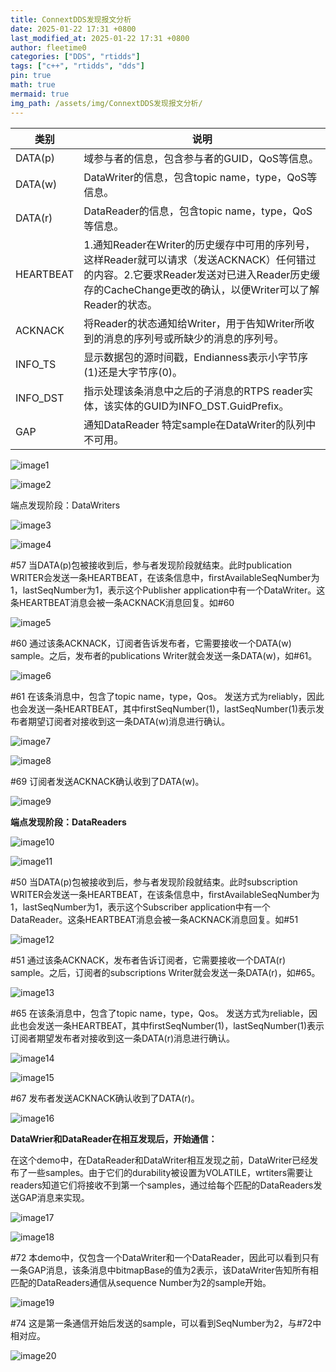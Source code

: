 ```yaml
---
title: ConnextDDS发现报文分析
date: 2025-01-22 17:31 +0800
last_modified_at: 2025-01-22 17:31 +0800
author: fleetime0
categories: ["DDS", "rtidds"]
tags: ["c++", "rtidds", "dds"]
pin: true
math: true
mermaid: true
img_path: /assets/img/ConnextDDS发现报文分析/
---
```


| 类别      | 说明                                                         |
| --------- | ------------------------------------------------------------ |
| DATA(p)   | 域参与者的信息，包含参与者的GUID，QoS等信息。                |
| DATA(w)   | DataWriter的信息，包含topic name，type，QoS等信息。          |
| DATA(r)   | DataReader的信息，包含topic name，type，QoS等信息。          |
| HEARTBEAT | 1.通知Reader在Writer的历史缓存中可用的序列号，这样Reader就可以请求（发送ACKNACK）任何错过的内容。2.它要求Reader发送对已进入Reader历史缓存的CacheChange更改的确认，以便Writer可以了解Reader的状态。 |
| ACKNACK   | 将Reader的状态通知给Writer，用于告知Writer所收到的消息的序列号或所缺少的消息的序列号。 |
| INFO_TS   | 显示数据包的源时间戳，Endianness表示小字节序(1)还是大字节序(0)。 |
| INFO_DST  | 指示处理该条消息中之后的子消息的RTPS reader实体，该实体的GUID为INFO_DST.GuidPrefix。 |
| GAP       | 通知DataReader 特定sample在DataWriter的队列中不可用。        |

![image1](image1.png)

![image2](image2.png)

端点发现阶段：DataWriters

![image3](image3.png)

![image4](image4.png)

\#57 当DATA(p)包被接收到后，参与者发现阶段就结束。此时publication WRITER会发送一条HEARTBEAT，在该条信息中，firstAvailableSeqNumber为1，lastSeqNumber为1，表示这个Publisher application中有一个DataWriter。这条HEARTBEAT消息会被一条ACKNACK消息回复。如#60

![image5](image5.png)

\#60 通过该条ACKNACK，订阅者告诉发布者，它需要接收一个DATA(w) sample。之后，发布者的publications Writer就会发送一条DATA(w)，如#61。

![image6](image6.png)

\#61 在该条消息中，包含了topic name，type，Qos。 发送方式为reliably，因此也会发送一条HEARTBEAT，其中firstSeqNumber(1)，lastSeqNumber(1)表示发布者期望订阅者对接收到这一条DATA(w)消息进行确认。

![image7](image7.png)

![image8](image8.png)

\#69 订阅者发送ACKNACK确认收到了DATA(w)。

![image9](image9.png)

**端点发现阶段：DataReaders**

![image10](image10.png)

![image11](image11.png)

\#50 当DATA(p)包被接收到后，参与者发现阶段就结束。此时subscription WRITER会发送一条HEARTBEAT，在该条信息中，firstAvailableSeqNumber为1，lastSeqNumber为1，表示这个Subscriber application中有一个DataReader。这条HEARTBEAT消息会被一条ACKNACK消息回复。如#51

![image12](image12.png)

\#51 通过该条ACKNACK，发布者告诉订阅者，它需要接收一个DATA(r) sample。之后，订阅者的subscriptions Writer就会发送一条DATA(r)，如#65。

![image13](image13.png)

\#65 在该条消息中，包含了topic name，type，Qos。 发送方式为reliable，因此也会发送一条HEARTBEAT，其中firstSeqNumber(1)，lastSeqNumber(1)表示订阅者期望发布者对接收到这一条DATA(r)消息进行确认。

![image14](image14.png)

![image15](image15.png)

\#67 发布者发送ACKNACK确认收到了DATA(r)。

![image16](image16.png)

**DataWrier和DataReader在相互发现后，开始通信：**

在这个demo中，在DataReader和DataWriter相互发现之前，DataWriter已经发布了一些samples。由于它们的durability被设置为VOLATILE，wrtiters需要让readers知道它们将接收不到第一个samples，通过给每个匹配的DataReaders发送GAP消息来实现。

![image17](image17.png)

![image18](image18.png)

#72 本demo中，仅包含一个DataWriter和一个DataReader，因此可以看到只有一条GAP消息，该条消息中bitmapBase的值为2表示，该DataWriter告知所有相匹配的DataReaders通信从sequence Number为2的sample开始。

![image19](image19.png)

\#74 这是第一条通信开始后发送的sample，可以看到SeqNumber为2，与#72中相对应。

![image20](image20.png)